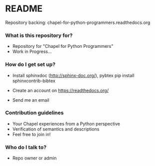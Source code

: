 # README #

Repository backing: chapel-for-python-programmers.readthedocs.org

### What is this repository for? ###

* Repository for "Chapel for Python Programmers"
* Work in Progress...

### How do I get set up? ###

* Install sphinxdoc (http://sphinx-doc.org/), pybtex
pip install sphinxcontrib-bibtex

* Create an account on https://readthedocs.org/
* Send me an email

### Contribution guidelines ###

* Your Chapel experiences from a Python perspective
* Verification of semantics and descriptions
* Feel free to join in!

### Who do I talk to? ###

* Repo owner or admin
